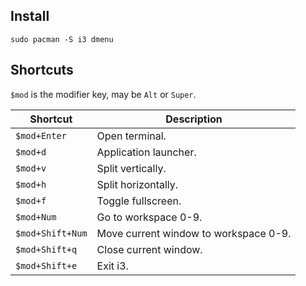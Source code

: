 ---
---

## Install

```shell
sudo pacman -S i3 dmenu
```

## Shortcuts

`$mod` is the modifier key, may be `Alt` or `Super`.

| Shortcut | Description |
| --- | --- |
| `$mod+Enter` | Open terminal. |
| `$mod+d` | Application launcher. |
| `$mod+v` | Split vertically. |
| `$mod+h` | Split horizontally. |
| `$mod+f` | Toggle fullscreen. |
| `$mod+Num` | Go to workspace 0-9. |
| `$mod+Shift+Num` | Move current window to workspace 0-9. |
| `$mod+Shift+q` | Close current window. |
| `$mod+Shift+e` | Exit i3. |
